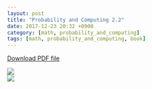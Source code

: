 ```yaml
---
layout: post
title: "Probability and Computing 2.2"
date: 2017-12-23 20:32 +0900
category: [math, probability_and_computing]
tags: [math, probability_and_computing, book]
---
```


<a href="{{ site.url }}/assets/Probability_and_Computing_2.2.pdf" >Download PDF file</a>

<img src="{{ site.url }}/assets/Probability_and_Computing_2.2-1.jpg" class="center-image" /> <br />
<img src="{{ site.url }}/assets/Probability_and_Computing_2.2-2.jpg" class="center-image" />
